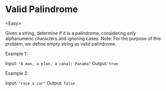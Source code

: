 # Valid Palindrome

\<Easy>

Given a string, determine if it is a palindrome, considering only alphanumeric
characters and ignoring cases. Note: For the purpose of this problem, we define
empty string as valid palindrome.

Example 1:

Input: `"A man, a plan, a canal: Panama"`
Output: `true`

Example 2:

Input: `"race a car"`
Output: `false`
